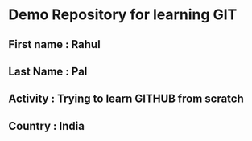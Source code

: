 # Demo Repository for learning GIT
## First name : Rahul 
## Last Name : Pal 
## Activity : Trying to learn GITHUB from scratch
## Country : India
## 

